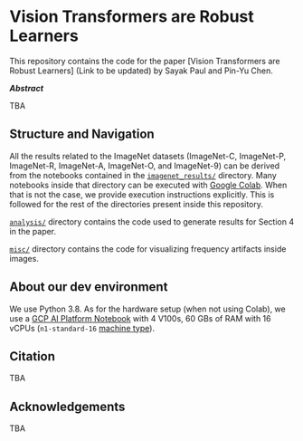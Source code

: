# Vision Transformers are Robust Learners

This repository contains the code for the paper [Vision Transformers are Robust Learners] (Link to be updated) by Sayak Paul and Pin-Yu Chen.

_**Abstract**_

TBA

## Structure and Navigation

All the results related to the ImageNet datasets (ImageNet-C, ImageNet-P, ImageNet-R, ImageNet-A, ImageNet-O, and ImageNet-9) can be derived from the notebooks contained in the [`imagenet_results/`](https://github.com/sayakpaul/robustness-vit/tree/master/imagenet_results) directory. Many notebooks inside that directory can be executed with [Google Colab](https://colab.research.google.com/). When that is not the case, we provide execution instructions explicitly. This is followed for the rest of the directories present inside this repository. 

[`analysis/`](https://github.com/sayakpaul/robustness-vit/tree/master/analysis) directory contains the code used to generate results for Section 4 in the paper. 

[`misc/`](https://github.com/sayakpaul/robustness-vit/tree/master/misc) directory contains the code for visualizing frequency artifacts inside images. 

## About our dev environment

We use Python 3.8. As for the hardware setup (when not using Colab), we use a [GCP AI Platform Notebook](https://cloud.google.com/ai-platform-notebooks) with 4 V100s, 60 GBs of RAM with 16 vCPUs (`n1-standard-16` [machine type](https://cloud.google.com/compute/docs/machine-types)).

## Citation

TBA

## Acknowledgements

TBA
